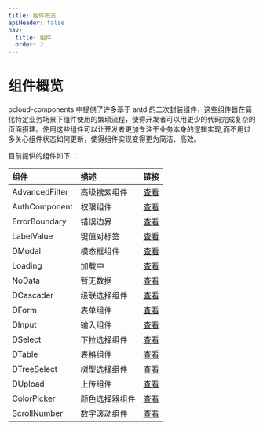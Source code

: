 ```yaml
---
title: 组件概览
apiHeader: false
nav:
  title: 组件
  order: 2
---
```


# 组件概览

pcloud-components 中提供了许多基于 antd 的二次封装组件，这些组件旨在简化特定业务场景下组件使用的繁琐流程，使得开发者可以用更少的代码完成复杂的页面搭建。使用这些组件可以让开发者更加专注于业务本身的逻辑实现,而不用过多关心组件状态如何更新，使得组件实现变得更为简洁、高效。

目前提供的组件如下 ：

| 组件           | 描述           | 链接                                |
| :------------- | :------------- | :---------------------------------- |
| AdvancedFilter | 高级搜索组件   | [查看](/components/advanced-filter) |
| AuthComponent  | 权限组件       | [查看](/components/auth-component)  |
| ErrorBoundary  | 错误边界       | [查看](/components/error-boundary)  |
| LabelValue     | 键值对标签     | [查看](/components/label-value)     |
| DModal         | 模态框组件     | [查看](/components/d-modal)         |
| Loading        | 加载中         | [查看](/components/loading)         |
| NoData         | 暂无数据       | [查看](/components/no-data)         |
| DCascader      | 级联选择组件   | [查看](/components/d-cascader)      |
| DForm          | 表单组件       | [查看](/components/d-form)          |
| DInput         | 输入组件       | [查看](/components/d-input)         |
| DSelect        | 下拉选择组件   | [查看](/components/d-select)        |
| DTable         | 表格组件       | [查看](/components/d-table)         |
| DTreeSelect    | 树型选择组件   | [查看](/components/d-tree-select)   |
| DUpload        | 上传组件       | [查看](/components/d-upload)        |
| ColorPicker    | 颜色选择器组件 | [查看](/components/color-picker)    |
| ScrollNumber   | 数字滚动组件   | [查看](/components/scroll-number)   |
